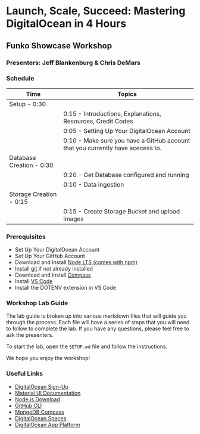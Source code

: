 # Launch, Scale, Succeed: Mastering DigitalOcean in 4 Hours

## Funko Showcase Workshop

### Presenters: Jeff Blankenburg & Chris DeMars

### Schedule

| **Time**                 | **Topics**                                                                     |
| ------------------------ | ------------------------------------------------------------------------------ |
| Setup - 0:30             |                                                                                |
|                          | 0:15 - Introductions, Explanations, Resources, Credit Codes                    |
|                          | 0:05 - Setting Up Your DigitalOcean Account                                    |
|                          | 0:10 - Make sure you have a GitHub account that you currently have acecess to. |
| Database Creation - 0:30 |                                                                                |
|                          | 0:20 - Get Database configured and running                                     |
|                          | 0:10 - Data ingestion                                                          |
| Storage Creation - 0:15  |                                                                                |
|                          | 0:15 - Create Storage Bucket and upload images                                 |

### Prerequisites

- Set Up Your DigitalOcean Account
- Set Up Your GitHub Account
- Download and Install [Node LTS (comes with npm)](nodejs.org/en)
- Install [git](git-scm.com/) if not already installed
- Download and install [Compass](www.mongodb.com/docs/compass/current/install/)
- Install [VS Code](code.visualstudio.com/)
- Install the DOTENV extension in VS Code

### Workshop Lab Guide

The lab guide is broken up into various markdown files that will guide you through the process. Each file will have a series of steps that you will need to follow to complete the lab. If you have any questions, please feel free to ask the presenters.

To start the lab, open the `SETUP.md` file and follow the instructions.

We hope you enjoy the workshop!

### Useful Links

- [DigitalOcean Sign-Up](https://www.digitalocean.com/)
- [Material UI Documentation](https://mui.com/)
- [Node.js Download](https://nodejs.org/en/)
- [GitHub CLI](https://cli.github.com/)
- [MongoDB Compass](https://www.mongodb.com/products/compass)
- [DigitalOcean Spaces](https://www.digitalocean.com/products/spaces/)
- [DigitalOcean App Platform](https://www.digitalocean.com/products/app-platform/)
